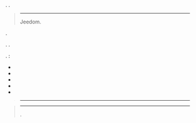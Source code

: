 
. 
.



> ****
>
> 
> Jeedom.

. 

. 
.


. 
 :

-   

-   

-   

-   

-   

> ****
>
> 

> ****
>
> 
> .

